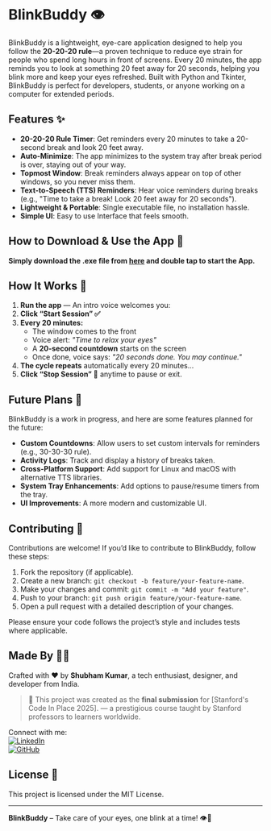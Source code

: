 # BlinkBuddy 👁️

BlinkBuddy is a lightweight, eye-care application designed to help you follow the **20-20-20 rule**—a proven technique to reduce eye strain for people who spend long hours in front of screens. Every 20 minutes, the app reminds you to look at something 20 feet away for 20 seconds, helping you blink more and keep your eyes refreshed. Built with Python and Tkinter, BlinkBuddy is perfect for developers, students, or anyone working on a computer for extended periods.

## Features ✨

- **20-20-20 Rule Timer**: Get reminders every 20 minutes to take a 20-second break and look 20 feet away.
- **Auto-Minimize**: The app minimizes to the system tray after break period is over, staying out of your way.
- **Topmost Window**: Break reminders always appear on top of other windows, so you never miss them.
- **Text-to-Speech (TTS) Reminders**: Hear voice reminders during breaks (e.g., "Time to take a break! Look 20 feet away for 20 seconds").
- **Lightweight & Portable**: Single executable file, no installation hassle.
- **Simple UI**: Easy to use Interface that feels smooth.

## How to Download & Use the App 👀

**Simply download the .exe file from [here](https://github.com/shubhamx599/blinkbuddy/releases/download/v1.0.0/blinkbuddy.exe) and double tap to start the App.**

## How It Works 🧠

1. **Run the app** — An intro voice welcomes you:  
2. **Click “Start Session” ✅**
3. **Every 20 minutes:**
   - The window comes to the front
   - Voice alert: _"Time to relax your eyes"_
   - A **20-second countdown** starts on the screen
   - Once done, voice says: _"20 seconds done. You may continue."_
4. **The cycle repeats** automatically every 20 minutes...
5. **Click “Stop Session” 🛑** anytime to pause or exit.

## Future Plans 🔮

BlinkBuddy is a work in progress, and here are some features planned for the future:

- **Custom Countdowns**: Allow users to set custom intervals for reminders (e.g., 30-30-30 rule).
- **Activity Logs**: Track and display a history of breaks taken.
- **Cross-Platform Support**: Add support for Linux and macOS with alternative TTS libraries.
- **System Tray Enhancements**: Add options to pause/resume timers from the tray.
- **UI Improvements**: A more modern and customizable UI.

## Contributing 🤝

Contributions are welcome! If you’d like to contribute to BlinkBuddy, follow these steps:

1. Fork the repository (if applicable).
2. Create a new branch: `git checkout -b feature/your-feature-name`.
3. Make your changes and commit: `git commit -m "Add your feature"`.
4. Push to your branch: `git push origin feature/your-feature-name`.
5. Open a pull request with a detailed description of your changes.

Please ensure your code follows the project’s style and includes tests where applicable.

## Made By 🧑‍💻

Crafted with ❤️ by **Shubham Kumar**, a tech enthusiast, designer, and developer from India.
> 🏅 This project was created as the **final submission** for [Stanford's Code In Place 2025]. — a prestigious course taught by Stanford professors to learners worldwide.

Connect with me:  
[![LinkedIn](https://img.shields.io/badge/LinkedIn-Connect-blue?style=flat&logo=linkedin)](https://www.linkedin.com/in/shubhamx599)  
[![GitHub](https://img.shields.io/badge/GitHub-Follow-black?style=flat&logo=github)](https://github.com/shubhamx599)


## License 📜

This project is licensed under the MIT License.

---

**BlinkBuddy** – Take care of your eyes, one blink at a time! 👁️💖
